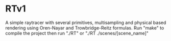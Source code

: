 # RTv1
A simple raytracer with several primitives, multisampling and physical based rendering using Oren-Nayar and Trowbridge-Reitz formulas.
Run "make" to compile the project then run "./RT" or "./RT ./scenes/[scene_name]"